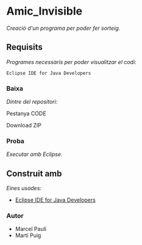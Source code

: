 # Amic_Invisible

_Creació d'un programa per poder fer sorteig._

## Requisits

_Programes necessaris per poder visualitzar el codi:_

```
Eclipse IDE for Java Developers
```

### Baixa

_Dintre del repositori:_

Pestanya CODE

Download ZIP

### Proba

_Executar amb Eclipse._

## Construit amb 

_Eines usades:_

* [Eclipse IDE for Java Developers](https://www.eclipse.org/downloads/packages/release/kepler/sr1/eclipse-ide-java-developers)

### Autor

* Marcel Paulí
* Martí Puig
